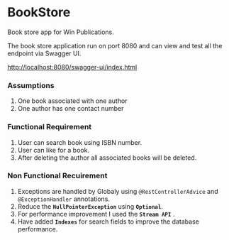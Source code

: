 # BookStore
Book store app for Win Publications.

The book store application run on port 8080 and can view and test all the endpoint
via Swagger UI.

[http://localhost:8080/swagger-ui/index.html](http://localhost:8080/swagger-ui/index.html)

### Assumptions

1. One book associated with one author
2. One author has one contact number

### Functional Requirement


1. User can search book using ISBN number.
2. User can like for a book.
3. After deleting the author all associated books will be deleted.

### Non Functional Recuirement

1. Exceptions are handled by Globaly using `@RestControllerAdvice`
   and `@ExceptionHandler` annotations.
2. Reduce the **`NullPointerException`** using **`Optional`**.
3. For performance improvement I used the **`Stream API`** .
4. Have added **`Indexes`** for search fields to improve the database performance.
